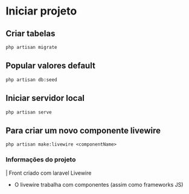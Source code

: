 # Iniciar projeto

## Criar tabelas
```
php artisan migrate
```

## Popular valores default
```
php artisan db:seed
```

## Iniciar servidor local
```
php artisan serve
```
## Para criar um novo componente livewire
```
php artisan make:livewire <componentName>
```
### Informações do projeto

| Front criado com laravel Livewire
- O livewire trabalha com componentes (assim como frameworks JS)
